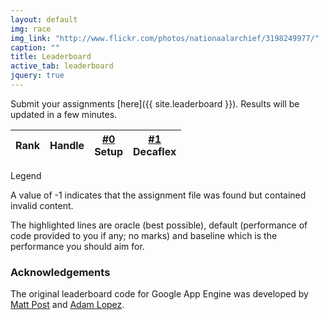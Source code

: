 ```yaml
---
layout: default
img: race
img_link: "http://www.flickr.com/photos/nationaalarchief/3198249977/"
caption: ""
title: Leaderboard
active_tab: leaderboard
jquery: true
---
```


Submit your assignments [here]({{ site.leaderboard }}). Results will be updated in a few minutes.


<table class="table table-hover table-condensed">
  <thead>
    <tr>
      <th>
        Rank
      </th>
      <th>
        Handle
      </th>
      <th class="text-right">
        <a href="hw0.html">#0</a><br/><span class="small text-muted">Setup</span>
      </th>
      <th class="text-right">
        <a href="hw1.html">#1</a><br/><span class="small text-muted">Decaflex</span>
      </th>
<!--      
      <th class="text-right">
        <a href="hw2.html">#2</a><br/><span class="small text-muted">Chunk</span>
      </th>
      <th class="text-right">
        <a href="hw3.html">#3</a><br/><span class="small text-muted">Align</span>
      </th>
      <th class="text-right">
        <a href="hw4.html">#4</a><br/><span class="small text-muted">Decode</span>
      </th>
      <th class="text-right">
        <a href="hw5.html">#5</a><br/><span class="small text-muted">Rerank</span>
      </th>
-->
    </tr>
  </thead>
  <tbody>
  </tbody>
</table>

<script type="text/javascript" src="leaderboard-code.js"></script>

<!--
<div id="loading">Loading...</div>
-->

<div class="panel panel-default"> 
<div class="panel-heading">Legend</div> 

<div class="panel-body"> 

<p>A value of -1 indicates that the assignment file was found but
contained invalid content.</p>

<p>The highlighted lines are <span class="text-success">oracle (best possible)</span>,  
<span class="text-danger">default (performance of code provided to you if any; no marks)</span>
and <span class="text-success">baseline</span> which is the performance you should aim for.</p>

</div>

</div>

### Acknowledgements

The original leaderboard code for Google App Engine was developed by [Matt Post](https://github.com/mjpost) and [Adam Lopez](https://github.com/alopez).

